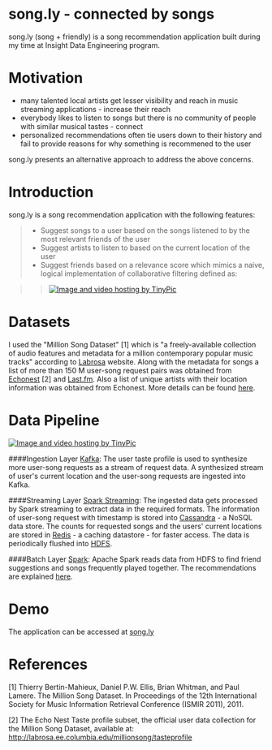 song.ly - connected by songs
=================================

song\.ly (song + friendly) is a song recommendation application built during my time at Insight Data Engineering program.  

Motivation
=============
- many talented local artists get lesser visibility and reach in music streaming applications - increase their reach
- everybody likes to listen to songs but there is no community of people with similar musical tastes - connect
- personalized recommendations often tie users down to their history and fail to provide reasons for why something is recommened to the user

song.ly presents an alternative approach to address the above concerns.
    
Introduction
================
song.ly is a song recommendation application with the following features:  
> - Suggest songs to a user based on the songs listened to by the most relevant friends of the user
> - Suggest artists to listen to based on the current location of the user
> - Suggest friends based on a relevance score which mimics a naive, logical implementation of collaborative filtering defined as:

>> <a href="http://tinypic.com?ref=w2hc1g" target="_blank"><img src="http://i66.tinypic.com/w2hc1g.jpg" border="0" alt="Image and video hosting by TinyPic"></a>

Datasets
=============
I used the "Million Song Dataset" [1] which is "a freely-available collection of audio features and metadata for a million contemporary popular music tracks" according to [Labrosa](http://labrosa.ee.columbia.edu/millionsong) website. Along with the metadata for songs a list of more than 150 M user-song request pairs was obtained from [Echonest](http://labrosa.ee.columbia.edu/millionsong/tasteprofile) [2] and [Last.fm](http://www.last.fm/). Also a list of unique artists with their location information was obtained from Echonest. More details can be found [here](goo.gl/NcaIeP).

Data Pipeline
================
<a href="http://tinypic.com?ref=w1dwm8" target="_blank"><img src="http://i64.tinypic.com/w1dwm8.png" border="0" alt="Image and video hosting by TinyPic"></a>

####Ingestion Layer
[Kafka](http://kafka.apache.org/): The user taste profile is used to synthesize more user-song requests as a stream of request data. A synthesized stream of user's current location and the user-song requests are ingested into Kafka.

####Streaming Layer
[Spark Streaming](http://spark.apache.org/streaming): The ingested data gets processed by Spark streaming to extract data in the required formats. The information of user-song request with timestamp is stored into [Cassandra](http://cassandra.apache.org/) - a NoSQL data store. The counts for requested songs and the users' current locations are stored in [Redis](http://redis.io) - a caching datastore - for faster access. The data is periodically flushed into [HDFS](http://hortonworks.com/hadoop/hdfs/).

####Batch Layer
[Spark](http://spark.apache.org): Apache Spark reads data from HDFS to find friend suggestions and songs frequently played together. The recommendations are explained [here](https://goo.gl/Nggqt9).

Demo
===========
The application can be accessed at [song.ly](http://song-ly.herokuapp.com)


References
===============
[1] Thierry Bertin-Mahieux, Daniel P.W. Ellis, Brian Whitman, and Paul Lamere. 
	The Million Song Dataset. In Proceedings of the 12th International Society
	for Music Information Retrieval Conference (ISMIR 2011), 2011.

[2] The Echo Nest Taste profile subset, the official user data collection for the Million Song
	Dataset, available at: http://labrosa.ee.columbia.edu/millionsong/tasteprofile